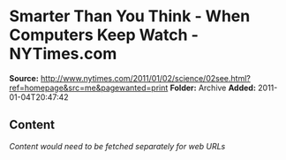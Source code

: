 # Smarter Than You Think - When Computers Keep Watch - NYTimes.com

**Source:** http://www.nytimes.com/2011/01/02/science/02see.html?ref=homepage&src=me&pagewanted=print
**Folder:** Archive
**Added:** 2011-01-04T20:47:42




## Content
*Content would need to be fetched separately for web URLs*
